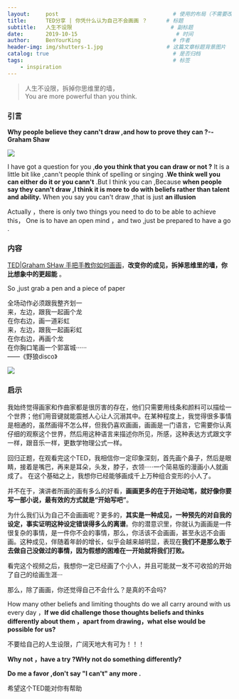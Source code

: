 ```yaml
---
layout:     post                                    # 使用的布局（不需要改）
title:      TED分享 | 你凭什么认为自己不会画画 ？      # 标题 
subtitle:   人生不设限                               # 副标题
date:       2019-10-15                               # 时间
author:     BenYourKing                             # 作者
header-img: img/shutters-1.jpg                    # 这篇文章标题背景图片
catalog: true                                       # 是否归档
tags:                                               # 标签
    - inspiration
---
```



> 人生不设限，拆掉你思维里的墙，               
> You are more powerful than you think.           
            
### 引言
                                
                                
**Why people believe they cann't draw ,and how to prove they can ?--Graham Shaw**    
                                
                                
![](https://ftp.bmp.ovh/imgs/2019/10/6b474525918d5070.png)
                
             
I have got a question for you ,**do you think that you can draw or not ?**  It is a little bit like ,cann't people think of spelling or singing .**We think well you can either do it or you cann't**   .But I think you can ,Because **when people say they cann't draw ,I think it is more to do with beliefs rather than talent and ability.** When you say you can't draw ,that is just **an illusion**
            
Actually ，there is only two things you need to do to be able to achieve this， One is to have an open mind ，and two ,just be prepared to have a go .

        
### 内容

[TED|Graham SHaw 手把手教你如何画画](http://open.163.com/newview/movie/free?pid=MBP8C1QF8&mid=MBPPPA9EB)，**改变你的成见，拆掉思维里的墙，你比想象中的更超能** 。
           
So ,just grab a pen and a piece of paper 

全场动作必须跟我整齐划一                            
来，左边，跟我一起画个龙                
在你右边，画一道彩虹                  
来，左边，跟我一起画彩虹               
在你右边，再画个龙               
在你胸口笔画一个郭富城······               
     ——《野狼disco》     
                    
![](https://ftp.bmp.ovh/imgs/2019/10/57e66afbe4778fec.jpg)              
                
                
### 启示
            
我始终觉得画家和作曲家都是很厉害的存在，他们只需要用线条和颜料可以描绘一个世界；他们用音键就能震撼人心让人沉溺其中。在某种程度上，我觉得很多事情是相通的，虽然画得不怎么样，但我仍喜欢画画，画画是一门语言，它需要你认真仔细的观察这个世界，然后用这种语言来描述你所见，所感，这种表达方式跟文字一样，跟音乐一样，更数学物理公式一样。         
                
回归正题，在观看完这个TED，我相信你一定印象深刻，首先画个鼻子，然后是眼睛，接着是嘴巴，再来是耳朵，头发，脖子，衣领·····一个简易版的漫画小人就画成了。 在这个基础之上，我想你已经能够画成千上万种组合变形的小人了。
            
并不在于，演讲者所画的画有多么的好看，**画画更多的在于开始动笔，就好像你要写一部小说，最有效的方式就是“开始写吧”**。         
                        
为什么我们认为自己不会画画呢？更多的，**其实是一种成见，一种预先的对自我的设定，事实证明这种设定错误得多么的离谱**。你的潜意识里，你就认为画画是一件很复杂的事情，是一件你不会的事情，那么，你活该不会画画，甚至永远不会画画。这种成见，伴随着年龄的增长，似乎会越来越明显，表现在**我们不是那么敢于去做自己没做过的事情，因为假想的困难在一开始就将我们打败。**                         
                
                    
                
看完这个视频之后，我想你一定已经画了个小人，并且可能就一发不可收拾的开始了自己的绘画生涯···                 
                
那么，除了画画，你还觉得自己不会什么？是真的不会吗?           
            
                
How many other beliefs and limiting thoughts do we all carry around with us every day ，**If we did challenge those thoughts beliefs and thinks differently about them ，apart from drawing，what else would be possible for us?**                
            
                
不要给自己的人生设限，广阔天地大有可为！！！                  

**Why not ，have a try ?WHy not do something differently?**                  
    
**Do me a favor ,don't say "I can't" any more .**           
            
                
              
希望这个TED能对你有帮助


























